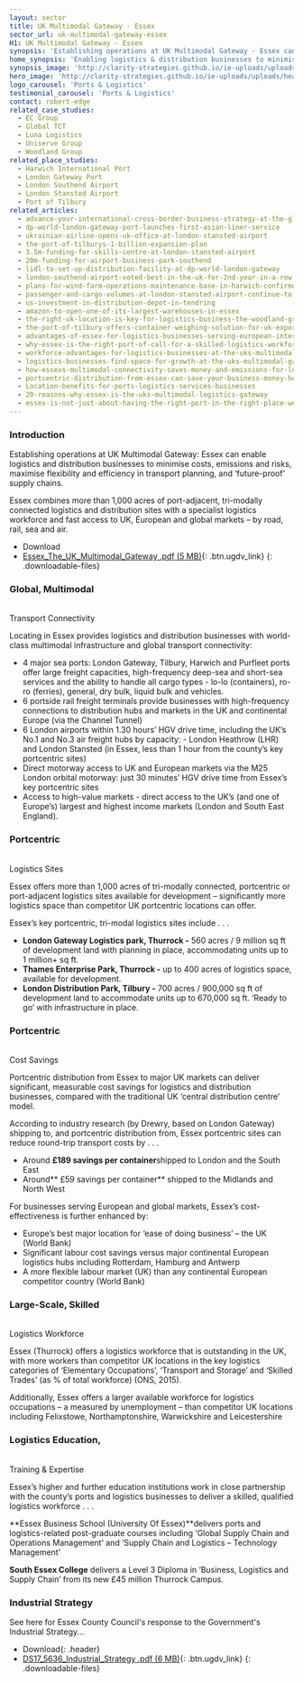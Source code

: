 ```yaml
---
layout: sector
title: UK Multimodal Gateway - Essex
sector_url: uk-multimodal-gateway-essex
H1: UK Multimodal Gateway - Essex
synopsis: 'Establishing operations at UK Multimodal Gateway - Essex can enable logistics and distribution businesses to minimise costs, emissions and risks, maximise flexibility and efficiency in transport planning, and ‘future-proof’ their supply chains.'
home_synopsis: 'Enabling logistics & distribution businesses to minimise costs, emissions & risks, maximise efficiency in transport planning, & ‘future-proof’ supply chains'
synopsis_image: 'http://clarity-strategies.github.io/ie-uploads/uploads/services/Ports_Synopsis_555x300.jpg'
hero_image: 'http://clarity-strategies.github.io/ie-uploads/uploads/headers/Ports_Hero_Overlay_1980x600.jpg'
logo_carousel: 'Ports & Logistics'
testimonial_carousel: 'Ports & Logistics'
contact: robert-edge
related_case_studies:
  - EC Group
  - Global TCT
  - Luna Logistics
  - Uniserve Group
  - Woodland Group
related_place_studies: 
  - Harwich International Port
  - London Gateway Port
  - London Southend Airport
  - London Stansted Airport
  - Port of Tilbury
related_articles:
  - advance-your-international-cross-border-business-strategy-at-the-global-exp
  - dp-world-london-gateway-port-launches-first-asian-liner-service
  - ukrainian-airline-opens-uk-office-at-london-stansted-airport
  - the-port-of-tilburys-1-billion-expansion-plan
  - 3.5m-funding-for-skills-centre-at-london-stansted-airport
  - 20m-funding-for-airport-business-park-southend
  - lidl-to-set-up-distribution-facility-at-dp-world-london-gateway
  - london-southend-airport-voted-best-in-the-uk-for-2nd-year-in-a-row
  - plans-for-wind-farm-operations-maintenance-base-in-harwich-confirmed
  - passenger-and-cargo-volumes-at-london-stansted-airport-continue-to-grow
  - us-investment-in-distribution-depot-in-tendring
  - amazon-to-open-one-of-its-largest-warehouses-in-essex
  - the-right-uk-location-is-key-for-logistics-business-the-woodland-group
  - the-port-of-tilbury-offers-container-weighing-solution-for-uk-exporters
  - advantages-of-essex-for-logistics-businesses-serving-european-international
  - why-essex-is-the-right-port-of-call-for-a-skilled-logistics-workforce
  - workforce-advantages-for-logistics-businesses-at-the-uks-multimodal-gateway
  - logistics-businesses-find-space-for-growth-at-the-uks-multimodal-gateway
  - how-essexs-multimodal-connectivity-saves-money-and-emissions-for-logistics
  - portcentric-distribution-from-essex-can-save-your-business-money-heres-why
  - Location-benefits-for-ports-logistics-services-businesses
  - 20-reasons-why-essex-is-the-uks-multimodal-logistics-gateway
  - essex-is-not-just-about-having-the-right-port-in-the-right-place-we-have-expertise-too
---
```



### Introduction

Establishing operations at UK Multimodal Gateway: Essex can enable logistics and distribution businesses to minimise costs, emissions and risks, maximise flexibility and efficiency in transport planning, and ‘future-proof’ supply chains.

Essex combines more than 1,000 acres of port-adjacent, tri-modally connected logistics and distribution sites with a specialist logistics workforce and fast access to UK, European and global markets – by road, rail, sea and air.

* Download
* [Essex_The_UK_Multimodal_Gateway .pdf (5 MB)](//clarity-strategies.github.io/ie-uploads/uploads/pdf/Essex_The_UK_Multimodal_Gateway.pdf){: .btn.ugdv_link}
{: .downloadable-files}

### Global, Multimodal
<br>Transport Connectivity

Locating in Essex provides logistics and distribution businesses with world-class multimodal infrastructure and global transport connectivity:

* 4 major sea ports: London Gateway, Tilbury, Harwich and Purfleet ports offer large freight capacities, high-frequency deep-sea and short-sea services and the ability to handle all cargo types - lo-lo (containers), ro-ro (ferries), general, dry bulk, liquid bulk and vehicles.
* 6 portside rail freight terminals provide businesses with high-frequency connections to distribution hubs and markets in the UK and continental Europe (via the Channel Tunnel)
* 6 London airports within 1.30 hours’ HGV drive time, including the UK’s No.1 and No.3 air freight hubs by capacity: - London Heathrow (LHR) and London Stansted (in Essex, less than 1 hour from the county’s key portcentric sites)
* Direct motorway access to UK and European markets via the M25 London orbital motorway: just 30 minutes’ HGV drive time from Essex’s key portcentric sites&nbsp;
* Access to high-value markets - direct access to the UK’s (and one of Europe’s) largest and highest income markets (London and South East England).

### Portcentric
<br>Logistics Sites

Essex offers more than 1,000 acres of tri-modally connected, portcentric or port-adjacent logistics sites available for development – significantly more logistics space than competitor UK portcentric locations can offer.

Essex’s key portcentric, tri-modal logistics sites include . . .

* **London Gateway Logistics park, Thurrock -** 560 acres / 9 million sq ft of development land with planning in place, accommodating units up to 1 million+ sq ft.
* **Thames Enterprise Park, Thurrock -** up to 400 acres of logistics space, available for development.
* **London Distribution Park, Tilbury -** 700 acres / 900,000 sq ft of development land to accommodate units up to 670,000 sq ft. ‘Ready to go’ with infrastructure in place.

### Portcentric
<br>Cost Savings

Portcentric distribution from Essex to major UK markets can deliver significant, measurable cost savings for logistics and distribution businesses, compared with the traditional UK ‘central distribution centre’ model.

According to industry research (by Drewry, based on London Gateway) shipping to, and portcentric distribution from, Essex portcentric sites can reduce round-trip transport costs by . . .

* Around **£189 savings per container**shipped to London and the South East
* Around** £59 savings per container** shipped to the Midlands and North West

For businesses serving European and global markets, Essex’s cost-effectiveness is further enhanced by:

* Europe’s best major location for ‘ease of doing business’ – the UK (World Bank)
* Significant labour cost savings versus major continental European logistics hubs including Rotterdam, Hamburg and Antwerp
* A more flexible labour market (UK) than any continental European competitor country (World Bank)

### Large-Scale, Skilled
<br>Logistics Workforce

Essex (Thurrock) offers a logistics workforce that is outstanding in the UK, with more workers than competitor UK locations in the key logistics categories of ‘Elementary Occupations’, ‘Transport and Storage’ and ‘Skilled Trades’ (as % of total workforce) (ONS, 2015).

Additionally, Essex offers a larger available workforce for logistics occupations – a measured by unemployment – than competitor UK locations including Felixstowe, Northamptonshire, Warwickshire and Leicestershire

### Logistics Education,
<br>Training & Expertise

Essex’s higher and further education institutions work in close partnership with the county’s ports and logistics businesses to deliver a skilled, qualified logistics workforce . . .

**Essex Business School (University Of Essex)**delivers ports and logistics-related post-graduate courses including ‘Global Supply Chain and Operations Management’ and ‘Supply Chain and Logistics – Technology Management’

**South Essex College** delivers a Level 3 Diploma in ‘Business, Logistics and Supply Chain’ from its new £45 million Thurrock Campus.

### Industrial Strategy

See here for Essex County Council's response to the Government's Industrial Strategy...

* Download{: .header}
* [DS17_5636_Industrial_Strategy .pdf (6 MB)](//clarity-strategies.github.io/ie-uploads/uploads/pdf/DS17_5636_Industrial_Strategy.pdf){: .btn.ugdv_link}
{: .downloadable-files}